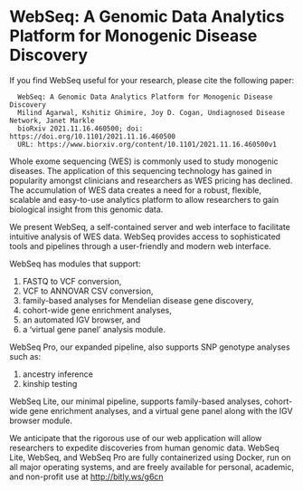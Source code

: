 # WebSeq: A Genomic Data Analytics Platform for Monogenic Disease Discovery

If you find WebSeq useful for your research, please cite the following paper: <br>
```
  WebSeq: A Genomic Data Analytics Platform for Monogenic Disease Discovery 
  Milind Agarwal, Kshitiz Ghimire, Joy D. Cogan, Undiagnosed Disease Network, Janet Markle 
  bioRxiv 2021.11.16.460500; doi: https://doi.org/10.1101/2021.11.16.460500 
  URL: https://www.biorxiv.org/content/10.1101/2021.11.16.460500v1 
```

Whole exome sequencing (WES) is commonly used to study monogenic diseases. The application of this sequencing technology has gained in popularity amongst clinicians and researchers as WES pricing has declined. The accumulation of WES data creates a need for a robust, flexible, scalable and easy-to-use analytics platform to allow researchers to gain biological insight from this genomic data. <br>

We present WebSeq, a self-contained server and web interface to facilitate intuitive analysis of WES data. WebSeq provides access to sophisticated tools and pipelines through a user-friendly and modern web interface. <br>

WebSeq has modules that support:<br>
  1. FASTQ to VCF conversion, <br>
  2. VCF to ANNOVAR CSV conversion, <br>
  3. family-based analyses for Mendelian disease gene discovery, <br>
  4. cohort-wide gene enrichment analyses, <br>
  5. an automated IGV browser, and <br>
  6. a ‘virtual gene panel’ analysis module. <br>
  
WebSeq Pro, our expanded pipeline, also supports SNP genotype analyses such as:<br>
  1. ancestry inference <br>
  2. kinship testing <br>
  
WebSeq Lite, our minimal pipeline, supports family-based analyses, cohort-wide gene enrichment analyses, and a virtual gene panel along with the IGV browser module. <br>

We anticipate that the rigorous use of our web application will allow researchers to expedite discoveries from human genomic data. WebSeq Lite, WebSeq, and WebSeq Pro are fully containerized using Docker, run on all major operating systems, and are freely available for personal, academic, and non-profit use at http://bitly.ws/g6cn <br>

